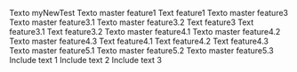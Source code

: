 Texto myNewTest
Texto master feature1
Text feature1
Texto master feature3
Texto master feature3.1
Texto master feature3.2
Text feature3
Text feature3.1
Text feature3.2
Texto master feature4.1
Texto master feature4.2
Texto master feature4.3
Text feature4.1
Text feature4.2
Text feature4.3
Texto master feature5.1
Texto master feature5.2
Texto master feature5.3
Include text 1
Include text 2
Include text 3
